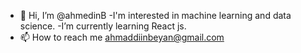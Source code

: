 - 👋 Hi, I’m @ahmedinB
-I'm interested in machine learning and data science. 
-I’m currently learning React js.
- 📫 How to reach me ahmaddiinbeyan@gmail.com

<!---
ahmedinB/ahmedinB is a ✨ special ✨ repository because its `README.md` (this file) appears on your GitHub profile.
You can click the Preview link to take a look at your changes.
--->
